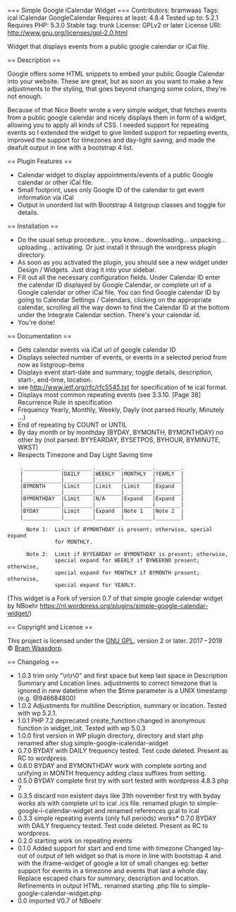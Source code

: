 === Simple Google iCalendar Widget ===
Contributors: bramwaas
Tags: ical iCalendar GoogleCalendar
Requires at least: 4.8.4
Tested up to: 5.2.1
Requires PHP: 5.3.0
Stable tag: trunk
License: GPLv2 or later
License URI: http://www.gnu.org/licenses/gpl-2.0.html
 
Widget that displays events from a public google calendar or iCal file.
 
== Description ==

Google offers some HTML snippets to embed your public Google Calendar into your website.
These are great, but as soon as you want to make a few adjustments to the styling,
that goes beyond changing some colors, they're not enough.

Because of that Nico Boehr wrote a very simple widget, that fetches events from a public google
calendar and nicely displays them in form of a widget, allowing you to apply all kinds of CSS.
I needed support for repeating events so I extended the widget to give limited support for repaeting
events, improved the support for timezones and day-light saving, and made the deafult output in line
with a bootstrap 4 list.

== Plugin Features ==

* Calendar widget to display appointments/events of a public Google calendar or other iCal file.
* Small footprint, uses only Google ID of the calendar to get event information via iCal
* Output in unorderd list with Bootstrap 4 listgroup classes and toggle for details.

== Installation ==
* Do the usual setup procedure... you know... downloading... unpacking... uploading... activating. 
Or just install it through the wordpress plugin directory.
* As soon as you activated the plugin, you should see a new widget under Design / Widgets.
Just drag it into your sidebar.
* Fill out all the necessary configuration fields.
 Under Calendar ID enter the calendar ID displayed by Google Calendar, or complete url of a
 Google calendar or other iCal file.
 You can find Google calendar ID by going to Calendar Settings / Calendars, clicking on the appropriate calendar, scrolling all the way down to
 find the Calendar ID at the bottom under the Integrate Calendar section. There's your calendar id.
* You're done!

== Documentation ==
* Gets calendar events via iCal url of google calendar ID
* Displays selected number of events, or events in a selected period from now as listgroup-items
* Displays event start-date and summary; toggle details, description, start-, end-time, location. 
*   see http://www.ietf.org/rfc/rfc5545.txt for specification of te ical format.
* Displays most common repeating events 
  (see 3.3.10. [Page 38] Recurrence Rule in specification
* Frequency Yearly, Monthly, Weekly, Dayly (not parsed Hourly, Minutely ...)
* End of repeating by COUNT or UNTIL
* By day month or by monthday (BYDAY, BYMONTH, BYMONTHDAY) no other by
  (not parsed: BYYEARDAY, BYSETPOS, BYHOUR, BYMINUTE, WKST)
* Respects Timezone and Day Light Saving time 

~~~
    .____________._________.________._________.________.
    |            |DAILY    |WEEKLY  |MONTHLY  |YEARLY  |
    |____________|_________|________|_________|________|   
    |BYMONTH     |Limit    |Limit   |Limit    |Expand  |
    |____________|_________|________|_________|________|
    |BYMONTHDAY  |Limit    |N/A     |Expand   |Expand  |
    |____________|_________|________|_________|________|
    |BYDAY       |Limit    |Expand  |Note 1   |Note 2  |
    |____________|_________|________|_________|________|
   
      Note 1:  Limit if BYMONTHDAY is present; otherwise, special expand
               for MONTHLY.

      Note 2:  Limit if BYYEARDAY or BYMONTHDAY is present; otherwise,
               special expand for WEEKLY if BYWEEKNO present; otherwise,
               special expand for MONTHLY if BYMONTH present; otherwise,
               special expand for YEARLY.
~~~
(This widget is a Fork of version 0.7 of that simple google calendar widget by NBoehr
https://nl.wordpress.org/plugins/simple-google-calendar-widget/)

== Copyright and License ==

This project is licensed under the [GNU GPL](http://www.gnu.org/licenses/old-licenses/gpl-2.0.html), version 2 or later.
2017&thinsp;&ndash;&thinsp;2019 &copy; [Bram Waasdorp](http://www.waasdorpsoekhan.nl).

== Changelog ==

* 1.0.3 trim only "\n\r\0" and first space but keep last space in Description Summary and Location lines.
        adjustments to correct timezone that is ignored in new datetime when the $time parameter is a UNIX timestamp (e.g. @946684800) 
* 1.0.2 Adjustments for multiline Description, summary or location. Tested with wp 5.2.1.
* 1.0.1 PHP 7.2 deprecated create_function changed in anonymous function in widget_init. Tested with wp 5.0.3
* 1.0.0 first version in WP plugin directory, directory and start php renamed after slug simple-google-icalendar-widget
* 0.7.0 BYDAY with DAILY frequency tested. Test code deleted. Present as RC to wordpress.
* 0.6.0 BYDAY and BYMONTHDAY work with complete sorting and unifying in MONTH frequency
        adding class suffixes from setting.
* 0.5.0 BYDAY complete first try with sort tested with wordpress 4.8.3 php 7
* 0.3.5 discard non existent days like 31th november first try with byday
		works als with complete url to ical .ics file.
		renamed plugin to simple-google-i-calendar-widget and 
		renamed references gcal to ical		
* 0.3.3 simple repeating events (only full periods) works* 0.7.0 BYDAY with DAILY frequency tested. Test code deleted. Present as RC to wordpress.
* 0.2.0 starting work on repeating events 
* 0.1.0 Added support for start and end time with timezone
		Changed lay-out of output of teh widget so that is more in line with bootstrap 4 and with the iframe-widget of google
		a lot of small changes eg: better support for events in a timezone and events that last a whole day. Replace escaped chars for summary,
		description and location. Refinements in output HTML.
		renamed starting .php file to simple-google-calendar-widget.php
* 0.0 imported V0.7 of NBoehr
